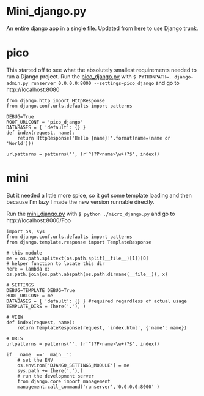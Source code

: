 Mini_django.py
==============

An entire django app in a single file. Updated from [here](http://olifante.blogs.com/covil/2010/04/minimal-django.html) to use Django trunk. 

pico
====
This started off to see what the absolutely smallest requirements needed to run a Django project. Run the [pico_django.py](https://github.com/readevalprint/mini-django/blob/master/pico_django.py) with `$ PYTHONPATH=. django-admin.py runserver 0.0.0.0:8000 --settings=pico_django` and go to http://localhost:8080

    from django.http import HttpResponse
    from django.conf.urls.defaults import patterns
    
    DEBUG=True
    ROOT_URLCONF = 'pico_django'
    DATABASES = { 'default': {} }
    def index(request, name):
        return HttpResponse('Hello {name}!'.format(name=(name or 'World')))
    
    urlpatterns = patterns('', (r'^(?P<name>\w+)?$', index))

mini
====
But it needed a little more spice, so it got some template loading and then because I'm lazy I made the new version runnable directly.

Run the [mini_django.py](https://github.com/readevalprint/mini-django/blob/master/mini_django.py) with `$ python ./micro_django.py` and go to http://localhost:8000/Foo


    import os, sys
    from django.conf.urls.defaults import patterns
    from django.template.response import TemplateResponse

    # this module
    me = os.path.splitext(os.path.split(__file__)[1])[0]
    # helper function to locate this dir
    here = lambda x: os.path.join(os.path.abspath(os.path.dirname(__file__)), x)

    # SETTINGS
    DEBUG=TEMPLATE_DEBUG=True
    ROOT_URLCONF = me
    DATABASES = { 'default': {} } #required regardless of actual usage
    TEMPLATE_DIRS = (here('.'), )
    
    # VIEW
    def index(request, name):
        return TemplateResponse(request, 'index.html', {'name': name})
    
    # URLS
    urlpatterns = patterns('', (r'^(?P<name>\w+)?$', index))
    
    if __name__=='__main__':
        # set the ENV
        os.environ['DJANGO_SETTINGS_MODULE'] = me
        sys.path += (here('.'),)
        # run the development server
        from django.core import management
        management.call_command('runserver','0.0.0.0:8000' )
